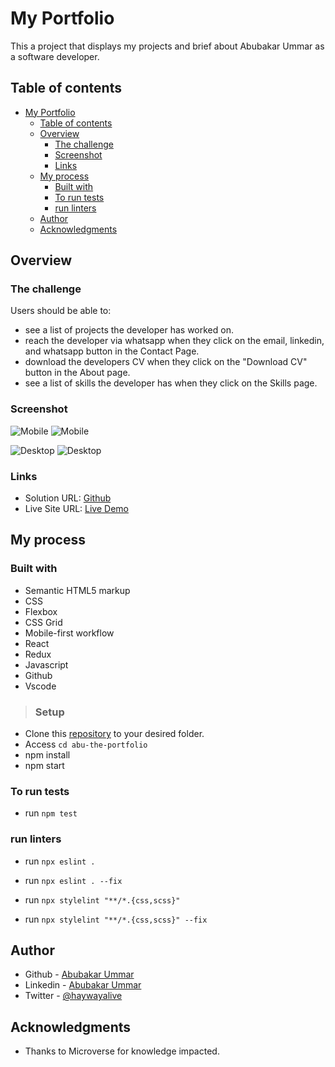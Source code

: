# My Portfolio

This a project that displays my projects and brief about Abubakar Ummar as a software developer.

## Table of contents

- [My Portfolio](#my-portfolio)
  - [Table of contents](#table-of-contents)
  - [Overview](#overview)
    - [The challenge](#the-challenge)
    - [Screenshot](#screenshot)
    - [Links](#links)
  - [My process](#my-process)
    - [Built with](#built-with)
    - [To run tests](#to-run-tests)
    - [run linters](#run-linters)
  - [Author](#author)
  - [Acknowledgments](#acknowledgments)

## Overview

### The challenge

Users should be able to:

- see a list of projects the developer has worked on.
- reach the developer via whatsapp when they click on the email, linkedin, and whatsapp button in the Contact Page.
- download the developers CV when they click on the "Download CV" button in the About page.
- see a list of skills the developer has when they click on the Skills page.

### Screenshot

![Mobile](public/project_screenshot/mobile-light.png)
![Mobile](public/project_screenshot/mobile-dark.png)

![Desktop](public/project_screenshot/desk-light.png)
![Desktop](public/project_screenshot/mobile-dark.png)

### Links

- Solution URL: [Github](https://github.com/Haywayaheadshot/abu-the-portfolio)
- Live Site URL: [Live Demo](https://abubakar-ummar-portfolio.netlify.app/)

## My process

### Built with

- Semantic HTML5 markup
- CSS
- Flexbox
- CSS Grid
- Mobile-first workflow
- React
- Redux
- Javascript
- Github
- Vscode

>### Setup

- Clone this [repository](https://github.com/Haywayaheadshot/abu-the-portfolio.git) to your desired folder.
- Access `cd abu-the-portfolio`
- npm install
- npm start

### To run tests

- run `npm test`

### run linters
<!-- For eslint errors -->
- run `npx eslint .`
  
<!-- To correct eslint errors -->
- run `npx eslint . --fix`
  
<!-- For styelint -->
- run `npx stylelint "**/*.{css,scss}"`
  
<!-- To correct stylelint errors -->
- run `npx stylelint "**/*.{css,scss}" --fix`

## Author

- Github - [Abubakar Ummar](https://github.com/Haywayaheadshot)
- Linkedin - [Abubakar Ummar](https://www.linkedin.com/in/abubakar-ummar/)
- Twitter - [@haywayalive](https://twitter.com/haywayalive)

## Acknowledgments

- Thanks to Microverse for knowledge impacted.